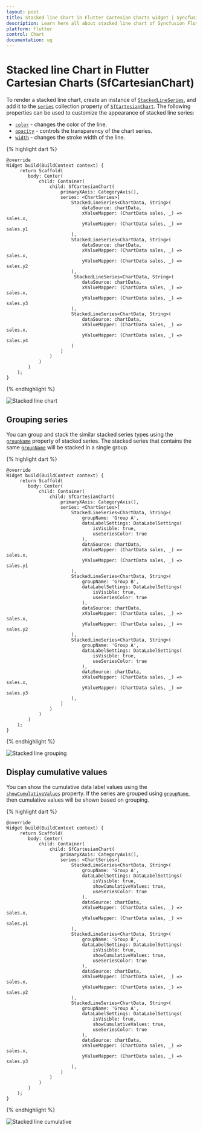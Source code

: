 ```yaml
---
layout: post
title: Stacked line Chart in Flutter Cartesian Charts widget | Syncfusion 
description: Learn here all about stacked line chart of Syncfusion Flutter Cartesian Charts (SfCartesianChart) widget and more.
platform: flutter
control: Chart
documentation: ug
---
```


# Stacked line Chart in Flutter Cartesian Charts (SfCartesianChart)

To render a stacked line chart, create an instance of [`StackedLineSeries`](https://pub.dev/documentation/syncfusion_flutter_charts/latest/charts/StackedLineSeries-class.html), and add it to the [`series`](https://pub.dev/documentation/syncfusion_flutter_charts/latest/charts/SfCartesianChart/series.html) collection property of [`SfCartesianChart`](https://pub.dev/documentation/syncfusion_flutter_charts/latest/charts/SfCartesianChart-class.html). The following properties can be used to customize the appearance of stacked line series:

* [`color`](https://pub.dev/documentation/syncfusion_flutter_charts/latest/charts/CartesianSeries/color.html) - changes the color of the line.
* [`opacity`](https://pub.dev/documentation/syncfusion_flutter_charts/latest/charts/CartesianSeries/opacity.html) - controls the transparency of the chart series.
* [`width`](https://pub.dev/documentation/syncfusion_flutter_charts/latest/charts/CartesianSeries/width.html) - changes the stroke width of the line.


{% highlight dart %} 
    
    @override
    Widget build(BuildContext context) {
         return Scaffold(
            body: Center(
                child: Container(
                    child: SfCartesianChart(
                        primaryXAxis: CategoryAxis(),
                        series: <ChartSeries>[
                            StackedLineSeries<ChartData, String>(
                                dataSource: chartData,
                                xValueMapper: (ChartData sales, _) => sales.x,
                                yValueMapper: (ChartData sales, _) => sales.y1
                            ),
                            StackedLineSeries<ChartData, String>(
                                dataSource: chartData,
                                xValueMapper: (ChartData sales, _) => sales.x,
                                yValueMapper: (ChartData sales, _) => sales.y2
                            ),
                             StackedLineSeries<ChartData, String>(
                                dataSource: chartData,
                                xValueMapper: (ChartData sales, _) => sales.x,
                                yValueMapper: (ChartData sales, _) => sales.y3
                            ),
                            StackedLineSeries<ChartData, String>(
                                dataSource: chartData,
                                xValueMapper: (ChartData sales, _) => sales.x,
                                yValueMapper: (ChartData sales, _) => sales.y4
                            )
                        ]
                    )
                )   
            )
        );
    }

{% endhighlight %}

![Stacked line chart](cartesian-chart-types-images/stacked_line.jpg)

## Grouping series

You can group and stack the similar stacked series types using the [`groupName`](https://pub.dev/documentation/syncfusion_flutter_charts/latest/charts/StackedLineSeries/groupName.html) property of stacked series. The stacked series that contains the same [`groupName`](https://pub.dev/documentation/syncfusion_flutter_charts/latest/charts/StackedLineSeries/groupName.html) will be stacked in a single group.

{% highlight dart %} 
    
    @override
    Widget build(BuildContext context) {
         return Scaffold(
            body: Center(
                child: Container(
                    child: SfCartesianChart(
                        primaryXAxis: CategoryAxis(),
                        series: <ChartSeries>[
                            StackedLineSeries<ChartData, String>(
                                groupName: 'Group A',
                                dataLabelSettings: DataLabelSettings(
                                    isVisible: true,
                                    useSeriesColor: true
                                ),
                                dataSource: chartData,
                                xValueMapper: (ChartData sales, _) => sales.x,
                                yValueMapper: (ChartData sales, _) => sales.y1
                            ),
                            StackedLineSeries<ChartData, String>(
                                groupName: 'Group B',
                                dataLabelSettings: DataLabelSettings(
                                    isVisible: true,
                                    useSeriesColor: true
                                ),
                                dataSource: chartData,
                                xValueMapper: (ChartData sales, _) => sales.x,
                                yValueMapper: (ChartData sales, _) => sales.y2
                            ),
                            StackedLineSeries<ChartData, String>(
                                groupName: 'Group A',
                                dataLabelSettings: DataLabelSettings(
                                    isVisible: true,
                                    useSeriesColor: true
                                ),
                                dataSource: chartData,
                                xValueMapper: (ChartData sales, _) => sales.x,
                                yValueMapper: (ChartData sales, _) => sales.y3
                            ),
                        ]
                    )
                )   
            )
        );
    }

{% endhighlight %}

![Stacked line grouping](cartesian-chart-types-images/stacked_line_grouping.jpg)

## Display cumulative values

You can show the cumulative data label values using the [`showCumulativeValues`](https://pub.dev/documentation/syncfusion_flutter_charts/latest/charts/DataLabelSettings/showCumulativeValues.html) property. If the series are grouped using [`groupName`](https://pub.dev/documentation/syncfusion_flutter_charts/latest/charts/StackedLineSeries/groupName.html), then cumulative values will be shown based on grouping.

{% highlight dart %} 
    
    @override
    Widget build(BuildContext context) {
         return Scaffold(
            body: Center(
                child: Container(
                    child: SfCartesianChart(
                        primaryXAxis: CategoryAxis(),
                        series: <ChartSeries>[
                            StackedLineSeries<ChartData, String>(
                                groupName: 'Group A',
                                dataLabelSettings: DataLabelSettings(
                                    isVisible: true,
                                    showCumulativeValues: true,
                                    useSeriesColor: true
                                ),
                                dataSource: chartData,
                                xValueMapper: (ChartData sales, _) => sales.x,
                                yValueMapper: (ChartData sales, _) => sales.y1
                            ),
                            StackedLineSeries<ChartData, String>(
                                groupName: 'Group B',
                                dataLabelSettings: DataLabelSettings(
                                    isVisible: true,
                                    showCumulativeValues: true,
                                    useSeriesColor: true
                                ),
                                dataSource: chartData,
                                xValueMapper: (ChartData sales, _) => sales.x,
                                yValueMapper: (ChartData sales, _) => sales.y2
                            ),
                            StackedLineSeries<ChartData, String>(
                                groupName: 'Group A',
                                dataLabelSettings: DataLabelSettings(
                                    isVisible: true,
                                    showCumulativeValues: true,
                                    useSeriesColor: true
                                ),
                                dataSource: chartData,
                                xValueMapper: (ChartData sales, _) => sales.x,
                                yValueMapper: (ChartData sales, _) => sales.y3
                            ),
                        ]
                    )
                )   
            )
        );
    }

{% endhighlight %}

![Stacked line cumulative](cartesian-chart-types-images/stacked_line_cumulative.jpg)